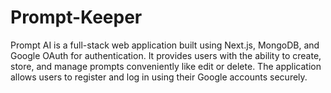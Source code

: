 # Prompt-Keeper
Prompt AI is a full-stack web application built using Next.js, MongoDB, and Google OAuth for authentication. It provides users with the ability to create, store, and manage prompts conveniently like edit or delete. The application allows users to register and log in using their Google accounts securely.
